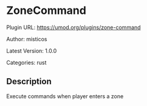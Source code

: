 # ZoneCommand

Plugin URL: https://umod.org/plugins/zone-command

Author: misticos

Latest Version: 1.0.0

Categories: rust

## Description

Execute commands when player enters a zone
